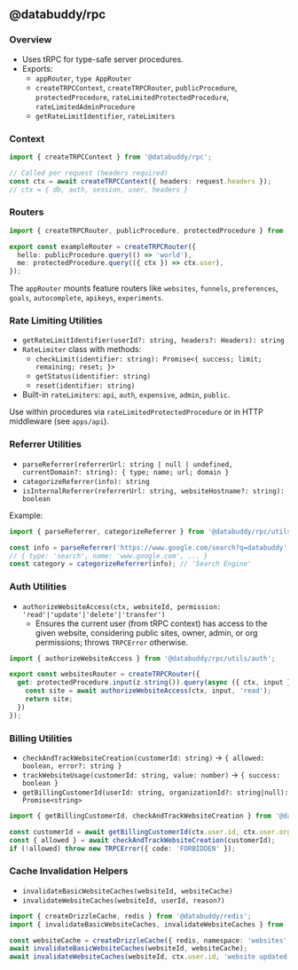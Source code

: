 ## @databuddy/rpc

### Overview
- Uses tRPC for type-safe server procedures.
- Exports:
  - `appRouter`, `type AppRouter`
  - `createTRPCContext`, `createTRPCRouter`, `publicProcedure`, `protectedProcedure`, `rateLimitedProtectedProcedure`, `rateLimitedAdminProcedure`
  - `getRateLimitIdentifier`, `rateLimiters`

### Context
```ts
import { createTRPCContext } from '@databuddy/rpc';

// Called per request (headers required)
const ctx = await createTRPCContext({ headers: request.headers });
// ctx = { db, auth, session, user, headers }
```

### Routers
```ts
import { createTRPCRouter, publicProcedure, protectedProcedure } from '@databuddy/rpc';

export const exampleRouter = createTRPCRouter({
  hello: publicProcedure.query(() => 'world'),
  me: protectedProcedure.query(({ ctx }) => ctx.user),
});
```

The `appRouter` mounts feature routers like `websites`, `funnels`, `preferences`, `goals`, `autocomplete`, `apikeys`, `experiments`.

### Rate Limiting Utilities
- `getRateLimitIdentifier(userId?: string, headers?: Headers): string`
- `RateLimiter` class with methods:
  - `checkLimit(identifier: string): Promise<{ success; limit; remaining; reset; }>`
  - `getStatus(identifier: string)`
  - `reset(identifier: string)`
- Built-in `rateLimiters`: `api`, `auth`, `expensive`, `admin`, `public`.

Use within procedures via `rateLimitedProtectedProcedure` or in HTTP middleware (see `apps/api`).

### Referrer Utilities
- `parseReferrer(referrerUrl: string | null | undefined, currentDomain?: string): { type; name; url; domain }`
- `categorizeReferrer(info): string`
- `isInternalReferrer(referrerUrl: string, websiteHostname?: string): boolean`

Example:
```ts
import { parseReferrer, categorizeReferrer } from '@databuddy/rpc/utils/referrer';

const info = parseReferrer('https://www.google.com/search?q=databuddy', 'example.com');
// { type: 'search', name: 'www.google.com', ... }
const category = categorizeReferrer(info); // 'Search Engine'
```

### Auth Utilities
- `authorizeWebsiteAccess(ctx, websiteId, permission: 'read'|'update'|'delete'|'transfer')`
  - Ensures the current user (from tRPC context) has access to the given website, considering public sites, owner, admin, or org permissions; throws `TRPCError` otherwise.
```ts
import { authorizeWebsiteAccess } from '@databuddy/rpc/utils/auth';

export const websitesRouter = createTRPCRouter({
  get: protectedProcedure.input(z.string()).query(async ({ ctx, input }) => {
    const site = await authorizeWebsiteAccess(ctx, input, 'read');
    return site;
  })
});
```

### Billing Utilities
- `checkAndTrackWebsiteCreation(customerId: string)` → `{ allowed: boolean, error?: string }`
- `trackWebsiteUsage(customerId: string, value: number)` → `{ success: boolean }`
- `getBillingCustomerId(userId: string, organizationId?: string|null): Promise<string>`

```ts
import { getBillingCustomerId, checkAndTrackWebsiteCreation } from '@databuddy/rpc/utils/billing';

const customerId = await getBillingCustomerId(ctx.user.id, ctx.user.organizationId);
const { allowed } = await checkAndTrackWebsiteCreation(customerId);
if (!allowed) throw new TRPCError({ code: 'FORBIDDEN' });
```

### Cache Invalidation Helpers
- `invalidateBasicWebsiteCaches(websiteId, websiteCache)`
- `invalidateWebsiteCaches(websiteId, userId, reason?)`

```ts
import { createDrizzleCache, redis } from '@databuddy/redis';
import { invalidateBasicWebsiteCaches, invalidateWebsiteCaches } from '@databuddy/rpc/utils/cache-invalidation';

const websiteCache = createDrizzleCache({ redis, namespace: 'websites' });
await invalidateBasicWebsiteCaches(websiteId, websiteCache);
await invalidateWebsiteCaches(websiteId, ctx.user.id, 'website updated');
```